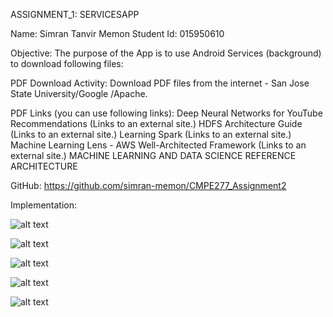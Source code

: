 ASSIGNMENT_1:  SERVICESAPP

Name: Simran Tanvir Memon
Student Id: 015950610

Objective: The purpose of the App is to use Android Services (background) to download following files:

PDF Download Activity: Download PDF files from the internet - San Jose State University/Google /Apache.  

PDF Links (you can use following links): Deep Neural Networks for YouTube Recommendations (Links to an external site.)
                                         HDFS Architecture Guide (Links to an external site.)
                                         Learning Spark (Links to an external site.)
                                         Machine Learning Lens - AWS Well-Architected Framework (Links to an external site.)
                                         MACHINE LEARNING AND DATA SCIENCE REFERENCE ARCHITECTURE

GitHub: https://github.com/simran-memon/CMPE277_Assignment2

Implementation: 


![alt text](https://github.com/simran-memon/CMPE277_Assignment2/blob/main/screenshots/1646451948303.jpg?raw=true)       


![alt text](https://github.com/simran-memon/CMPE277_Assignment2/blob/main/screenshots/1646451948274.jpg?raw=true)       
        

![alt text](https://github.com/simran-memon/CMPE277_Assignment2/blob/main/screenshots/1646451948247.jpg?raw=true)       
                


![alt text](https://github.com/simran-memon/CMPE277_Assignment2/blob/main/screenshots/1646451948216.jpg?raw=true)       

![alt text](https://github.com/simran-memon/CMPE277_Assignment2/blob/main/screenshots/1646452164083.jpg?raw=true) 

 

  










                                          
